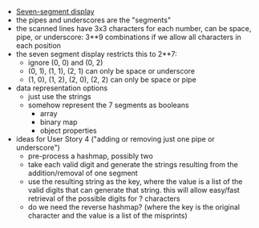 * [Seven-segment display](https://en.wikipedia.org/wiki/Seven-segment_display)
* the pipes and underscores are the "segments"
* the scanned lines have 3x3 characters for each number, can be space, pipe, or underscore: 3**9 combinations if we allow all characters in each position
* the seven segment display restricts this to 2**7:
    * ignore (0, 0) and (0, 2)
    * (0, 1), (1, 1), (2, 1) can only be space or underscore
    * (1, 0), (1, 2), (2, 0), (2, 2) can only be space or pipe
* data representation options
    * just use the strings
    * somehow represent the 7 segments as booleans
        * array
        * binary map
        * object properties
* ideas for User Story 4 ("adding or removing just one pipe or underscore")
    * pre-process a hashmap, possibly two
    * take each valid digit and generate the strings resulting from the addition/removal of one segment
    * use the resulting string as the key, where the value is a list of the valid digits that can generate that string. this will allow easy/fast retrieval of the possible digits for ? characters
    * do we need the reverse hashmap? (where the key is the original character and the value is a list of the misprints)
